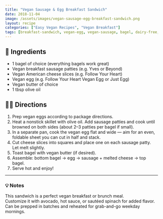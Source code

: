 ```yaml
---
title: "Vegan Sausage & Egg Breakfast Sandwich"
date: 2018-11-04
image: /assets/images/vegan-sausage-egg-breakfast-sandwich.png
layout: recipe
categories: ["Easy Vegan Recipes", "Vegan Breakfast"]
tags: [breakfast-sandwich, vegan-egg, vegan-sausage, bagel, dairy-free, comfort-food]
---
```


## 🧾 Ingredients

- 1 bagel of choice (everything bagels work great)
- Vegan breakfast sausage patties (e.g. Yves or Beyond)
- Vegan American cheese slices (e.g. Follow Your Heart)
- Vegan egg (e.g. Follow Your Heart Vegan Egg or Just Egg)
- Vegan butter of choice
- 1 tbsp olive oil

## 👩‍🍳 Directions

1. Prep vegan eggs according to package directions.
2. Heat a nonstick skillet with olive oil. Add sausage patties and cook until browned on both sides (about 2–3 patties per bagel if small).
3. In a separate pan, cook the vegan egg flat and wide — aim for an even, foldable sheet you can cut in half and stack.
4. Cut cheese slices into squares and place one on each sausage patty. Let melt slightly.
5. Toast bagel with vegan butter (if desired).
6. Assemble: bottom bagel → egg → sausage + melted cheese → top bagel.
7. Serve hot and enjoy!


---

### 💡 Notes

This sandwich is a perfect vegan breakfast or brunch meal.  
Customize it with avocado, hot sauce, or sautéed spinach for added flavor.  
Can be prepped in batches and reheated for grab-and-go weekday mornings.
